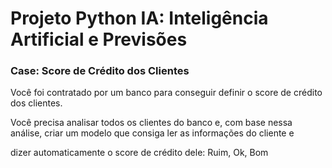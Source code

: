 # Projeto Python IA: Inteligência Artificial e Previsões

### Case: Score de Crédito dos Clientes

Você foi contratado por um banco para conseguir definir o score de crédito dos clientes.

Você precisa analisar todos os clientes do banco e, com base nessa análise, criar um modelo que consiga ler as informações do cliente e

dizer automaticamente o score de crédito dele: Ruim, Ok, Bom
